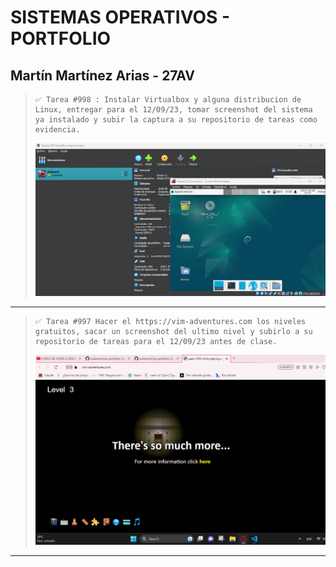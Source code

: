 # SISTEMAS OPERATIVOS - PORTFOLIO
  
## Martín Martínez Arias - 27AV

>```
>✅ Tarea #998 : Instalar Virtualbox y alguna distribucion de Linux, entregar para el 12/09/23, tomar screenshot del sistema ya instalado y subir la captura a su repositorio de tareas como evidencia.
>```
> ![Captura de la distribución ya instalada en VBox.](./images/998.distribucion-instalada.png "Captura de la distribución ya instalada en VBox.")

----

>```
>✅ Tarea #997 Hacer el https://vim-adventures.com los niveles gratuitos, sacar un screenshot del ultimo nivel y subirlo a su repositorio de tareas para el 12/09/23 antes de clase.
>```
> ![Captura del nivel final de VIM Adventures.](./images/997.vima-nivel-final.png "Captura del nivel final de VIM Adventures.")

----
